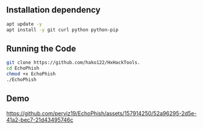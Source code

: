 
   
## Installation dependency
```bash
apt update -y
apt install -y git curl python python-pip 
```
## Running the Code
```bash
git clone https://github.com/hako122/HxHackTools.
cd EchoPhish
chmod +x EchoPhish
./EchoPhish
```
## Demo

https://github.com/perviz19/EchoPhish/assets/157914250/52a96295-2d5e-41a2-bec7-21d43495746c




